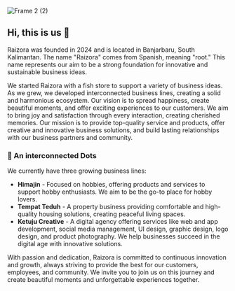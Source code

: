![Frame 2 (2)](https://github.com/user-attachments/assets/019a76bf-e8ac-4fd9-9696-f8b85131f484)

## Hi, this is us 👋
Raizora was founded in 2024 and is located in Banjarbaru, South Kalimantan. The name "Raizora" comes from Spanish, meaning "root." This name represents our aim to be a strong foundation for innovative and sustainable business ideas.

We started Raizora with a fish store to support a variety of business ideas. As we grew, we developed interconnected business lines, creating a solid and harmonious ecosystem.
Our vision is to spread happiness, create beautiful moments, and offer exciting experiences to our customers. We aim to bring joy and satisfaction through every interaction, creating cherished memories. Our mission is to provide top-quality service and products, offer creative and innovative business solutions, and build lasting relationships with our business partners and community.

### 🍿 An interconnected Dots
We currently have three growing business lines:
- **Himajin** - Focused on hobbies, offering products and services to support hobby enthusiasts. We aim to be the go-to place for hobby lovers.
- **Tempat Teduh** - A property business providing comfortable and high-quality housing solutions, creating peaceful living spaces.
- **Ketuju Creative** - A digital agency offering services like web and app development, social media management, UI design, graphic design, logo design, and product photography. We help businesses succeed in the digital age with innovative solutions.

With passion and dedication, Raizora is committed to continuous innovation and growth, always striving to provide the best for our customers, employees, and community. We invite you to join us on this journey and create beautiful moments and unforgettable experiences together.
